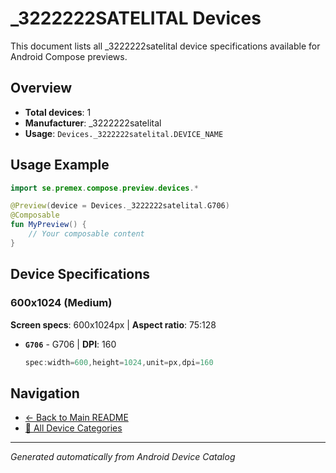 # _3222222SATELITAL Devices

This document lists all _3222222satelital device specifications available for Android Compose previews.

## Overview

- **Total devices**: 1
- **Manufacturer**: _3222222satelital
- **Usage**: `Devices._3222222satelital.DEVICE_NAME`

## Usage Example

```kotlin
import se.premex.compose.preview.devices.*

@Preview(device = Devices._3222222satelital.G706)
@Composable
fun MyPreview() {
    // Your composable content
}
```

## Device Specifications

### 600x1024 (Medium)

**Screen specs**: 600x1024px | **Aspect ratio**: 75:128

- **`G706`** - G706 | **DPI**: 160
  ```kotlin
  spec:width=600,height=1024,unit=px,dpi=160
  ```

## Navigation

- [← Back to Main README](../../README.md)
- [📱 All Device Categories](../README.md)

---
*Generated automatically from Android Device Catalog*
